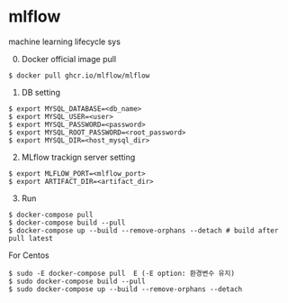 # mlflow
machine learning lifecycle sys

0. Docker official image pull
```
$ docker pull ghcr.io/mlflow/mlflow
```

1. DB setting
```/bin/bash
$ export MYSQL_DATABASE=<db_name>
$ export MYSQL_USER=<user>
$ export MYSQL_PASSWORD=<password>
$ export MYSQL_ROOT_PASSWORD=<root_password>
$ export MYSQL_DIR=<host_mysql_dir>
```

2. MLflow trackign server setting
```/bin/bash
$ export MLFLOW_PORT=<mlflow_port>
$ export ARTIFACT_DIR=<artifact_dir>
```


3. Run
```/bin/bash
$ docker-compose pull
$ docker-compose build --pull
$ docker-compose up --build --remove-orphans --detach # build after pull latest
```

For Centos
```/bin/absh
$ sudo -E docker-compose pull  E (-E option: 환경변수 유지)
$ sudo docker-compose build --pull
$ sudo docker-compose up --build --remove-orphans --detach
```
